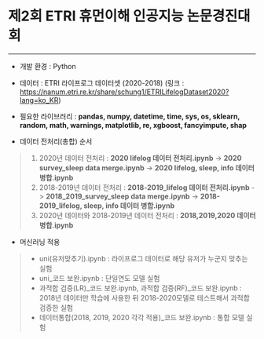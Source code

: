 # 제2회 ETRI 휴먼이해 인공지능 논문경진대회
---

- 개발 환경 : Python


- 데이터 : ETRI 라이프로그 데이터셋 (2020-2018) (링크 : https://nanum.etri.re.kr/share/schung1/ETRILifelogDataset2020?lang=ko_KR)


- 필요한 라이브러리 : **pandas, numpy, datetime, time, sys, os, sklearn, random, math, warnings, matplotlib, re, xgboost, fancyimpute, shap**


- 데이터 전처리(총합) 순서
> 1. 2020년 데이터 전처리 : **2020 lifelog 데이터 전처리.ipynb** -> **2020 survey_sleep data merge.ipynb** -> **2020 lifelog, sleep, info 데이터 병합.ipynb**
> 2. 2018-2019년 데이터 전처리 : **2018-2019_lifelog 데이터 전처리.ipynb** -> **2018_2019_survey_sleep data merge.ipynb** -> **2018-2019_lifelog, sleep, info 데이터 병합.ipynb**
> 3. 2020년 데이터와 2018-2019년 데이터 전처리 : **2018,2019,2020 데이터 병합.ipynb**
  
- 머신러닝 적용
> - uni(유저맞추기).ipynb : 라이프로그 데이터로 해당 유저가 누군지 맞추는 실험
> - uni_코드 보완.ipynb : 단일연도 모델 실험
> - 과적합 검증(LR)_코드 보완.ipynb, 과적합 검증(RF)_코드 보완.ipynb : 2018년 데이터만 학습에 사용한 뒤 2018-2020모델로 테스트해서 과적합 검증한 실험
> - 데이터통합(2018, 2019, 2020 각각 적용)_코드 보완.ipynb : 통합 모델 실험 
